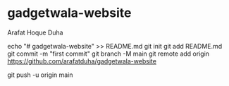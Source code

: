 # gadgetwala-website
Arafat Hoque Duha

echo "# gadgetwala-website" >> README.md
git init
git add README.md
git commit -m "first commit"
git branch -M main
git remote add origin https://github.com/arafatduha/gadgetwala-website 

git push -u origin main
                